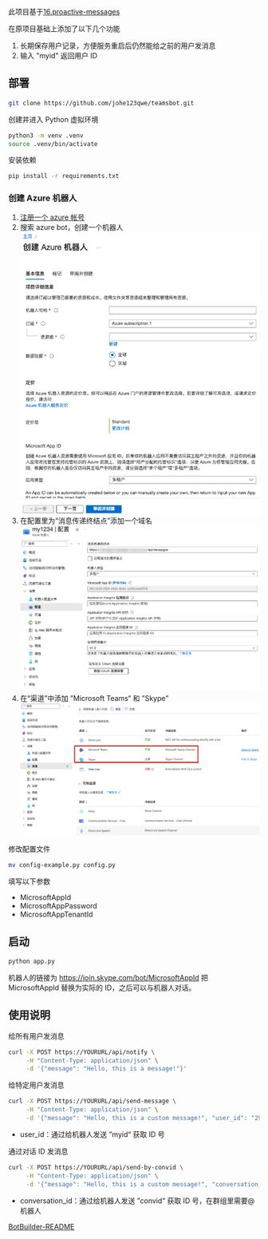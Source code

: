 此项目基于[16.proactive-messages](https://github.com/microsoft/BotBuilder-Samples/tree/main/samples/python/16.proactive-messages)

在原项目基础上添加了以下几个功能
1. 长期保存用户记录，方便服务重启后仍然能给之前的用户发消息
2. 输入 "myid" 返回用户 ID

## 部署

```bash
git clone https://github.com/johe123qwe/teamsbot.git
```

创建并进入 Python 虚拟环境

```bash
python3 -m venv .venv
source .venv/bin/activate
```

安装依赖

```bash
pip install -r requirements.txt
```

### 创建 Azure 机器人

1. [注册一个 azure 帐号](https://portal.azure.com/#home)
2. 搜索 azure bot，创建一个机器人 ![创建](./doc/createbot.png)
3. 在配置里为“消息传递终结点”添加一个域名 ![配置](./doc/config.png)
4. 在“渠道”中添加 ”Microsoft Teams“ 和 ”Skype” ![渠道](./doc/channels.png)

修改配置文件
```bash
mv config-example.py config.py
```
填写以下参数
- MicrosoftAppId
- MicrosoftAppPassword
- MicrosoftAppTenantId

## 启动

```bash
python app.py
```

机器人的链接为 https://join.skype.com/bot/MicrosoftAppId 把 MicrosoftAppId 替换为实际的 ID，之后可以与机器人对话。

## 使用说明

给所有用户发消息
```bash
curl -X POST https://YOURURL/api/notify \
     -H "Content-Type: application/json" \
     -d '{"message": "Hello, this is a message!"}'
```

给特定用户发消息
```bash
curl -X POST https://YOURURL/api/send-message \
     -H "Content-Type: application/json" \
     -d '{"message": "Hello, this is a custom message!", "user_id": "29:1WYxtJrpFKliDr"}'
```
- user_id：通过给机器人发送 ”myid“ 获取 ID 号

通过对话 ID 发消息
```bash
curl -X POST https://YOURURL/api/send-by-convid \
     -H "Content-Type: application/json" \
     -d '{"message": "Hello, this is a custom message!", "conversation_id": "19:6f566893c2c03400cb8"}'
```
- conversation_id：通过给机器人发送 ”convid“ 获取 ID 号，在群组里需要@机器人

[BotBuilder-README](https://github.com/microsoft/BotBuilder-Samples/blob/main/README.md)
